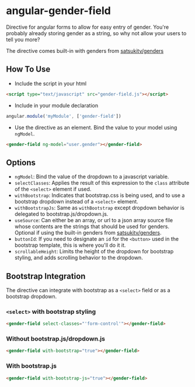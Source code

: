 # angular-gender-field
Directive for angular forms to allow for easy entry of gender. You're probably already storing gender as a string, so why not allow your users to tell you more?

The directive comes built-in with genders from [satsukitv/genders](https://github.com/satsukitv/genders)

## How To Use
* Include the script in your html
```html
<script type="text/javascript" src="gender-field.js"></script>
```
* Include in your module declaration
```javascript
angular.module('myModule', ['gender-field'])
```
* Use the directive as an element. Bind the value to your model using `ngModel`.
```html
<gender-field ng-model="user.gender"></gender-field>
```

## Options
* `ngModel`: Bind the value of the dropdown to a javascript variable.
* `selectClasses`: Applies the result of this expression to the `class` attribute of the `<select>` element if used.
* `withBootstrap`: Indicates that bootstrap.css is being used, and to use a bootstrap dropdown instead of a `<select>` element.
* `withBootstrapJs`: Same as `withBootstrap` except dropdown behavior is delegated to bootstrap.js/dropdown.js.
* `useSource`: Can either be an array, or url to a json array source file whose contents are the strings that should be used for genders. Optional if using the built-in genders from [satsukitv/genders](https://github.com/satsukitv/genders).
* `buttonId`: If you need to designate an `id` for the `<button>` used in the bootstrap template, this is where you'll do it it.
* `scrollableHeight`: Limits the height of the dropdown for bootstrap styling, and adds scrolling behavior to the dropdown.

## Bootstrap Integration
The directive can integrate with bootstrap as a `<select>` field or as a bootstrap dropdown.

### `<select>` with bootstrap styling
```html
<gender-field select-classes="'form-control'"></gender-field>
```

### Without bootstrap.js/dropdown.js
```html
<gender-field with-bootstrap="true"></gender-field>
```

### With bootstrap.js
```html
<gender-field with-bootstrap-js="true"></gender-field>
```